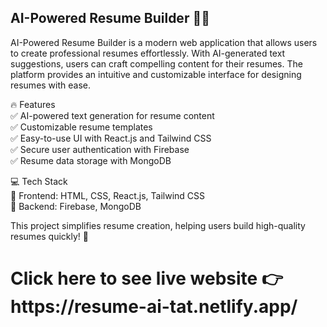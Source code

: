 <h2>AI-Powered Resume Builder 📝🚀</h2>
AI-Powered Resume Builder is a modern web application that allows users to create professional resumes effortlessly. With AI-generated text suggestions, users can craft compelling content for their resumes. The platform provides an intuitive and customizable interface for designing resumes with ease.

🔥 Features </br>
✅ AI-powered text generation for resume content </br>
✅ Customizable resume templates </br>
✅ Easy-to-use UI with React.js and Tailwind CSS </br>
✅ Secure user authentication with Firebase </br>
✅ Resume data storage with MongoDB </br>

💻 Tech Stack </br>
🔹 Frontend: HTML, CSS, React.js, Tailwind CSS </br>
🔹 Backend: Firebase, MongoDB </br>

This project simplifies resume creation, helping users build high-quality resumes quickly! 🚀

<h1>Click here to see live website 👉  https://resume-ai-tat.netlify.app/ </h1>
